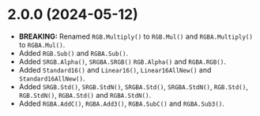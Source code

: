 # 2.0.0 (2024-05-12)
* **BREAKING:** Renamed `RGB.Multiply()` to `RGB.Mul()` and `RGBA.Multiply()` to `RGBA.Mul()`.
* Added `RGB.Sub()` and `RGBA.Sub()`.
* Added `SRGB.Alpha()`, `SRGBA.SRGB()` `RGB.Alpha()` and `RGBA.RGB()`.
* Added `Standard16()` and `Linear16()`, `Linear16AllNew()` and `Standard16AllNew()`.
* Added `SRGB.Std()`, `SRGB.StdN()`, `SRGBA.Std()`, `SRGBA.StdN()`, `RGB.Std()`, `RGB.StdN()`, `RGBA.Std()` and `RGBA.StdN()`.
* Added `RGBA.AddC()`, `RGBA.Add3()`, `RGBA.SubC()` and `RGBA.Sub3()`.
